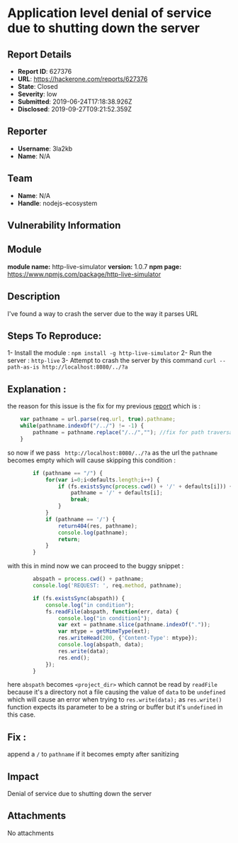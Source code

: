 # Application level denial of service due to shutting down the server 

## Report Details
- **Report ID**: 627376
- **URL**: https://hackerone.com/reports/627376
- **State**: Closed
- **Severity**: low
- **Submitted**: 2019-06-24T17:18:38.926Z
- **Disclosed**: 2019-09-27T09:21:52.359Z

## Reporter
- **Username**: 3la2kb
- **Name**: N/A

## Team
- **Name**: N/A
- **Handle**: nodejs-ecosystem

## Vulnerability Information
## Module
**module name:** http-live-simulator
**version:** 1.0.7
**npm page:** https://www.npmjs.com/package/http-live-simulator

## Description
I've found a way to crash the server due to the way it parses URL 

## Steps To Reproduce:
1- Install the module : `npm install -g http-live-simulator`
2- Run the server : `http-live`
3- Attempt to crash the server by this command `curl --path-as-is http://localhost:8080/../?a`

## Explanation :
the reason for this issue is the fix for my previous [report](https://hackerone.com/reports/411405)
which is :
```javascript
	var pathname = url.parse(req.url, true).pathname;
	while(pathname.indexOf("/../") != -1) {
		pathname = pathname.replace("/../",""); //fix for path traversal bug
	}
```
so now if we pass ` http://localhost:8080/../?a` as the url the `pathname` becomes empty
which will cause skipping this condition :
```javascript
		if (pathname == "/") {
			for(var i=0;i<defaults.length;i++) {
				if (fs.existsSync(process.cwd() + '/' + defaults[i])) {
					pathname = '/' + defaults[i];
					break;
				}
			}
			if (pathname == '/') {
				return404(res, pathname);
				console.log(pathname);
				return;
			}
		}
```
with this in mind now we can proceed to the buggy snippet :
```javascript
		abspath = process.cwd() + pathname;
		console.log('REQUEST: ', req.method, pathname);

		if (fs.existsSync(abspath)) {
			console.log("in condition");
			fs.readFile(abspath, function(err, data) {
				console.log("in condition1");
				var ext = pathname.slice(pathname.indexOf("."));
				var mtype = getMimeType(ext);
				res.writeHead(200, {'Content-Type': mtype});
				console.log(abspath, data);
				res.write(data);
				res.end();
			});
		}
``` 
here `abspath` becomes `<project_dir>` which cannot be read by `readFile` because it's a directory not a file causing the value of `data` to be `undefined` which will cause an error when trying to `res.write(data);` as `res.write()` function expects its parameter to be a string or buffer but it's `undefined` in this case.

## Fix :
append a `/` to `pathname` if it becomes empty after sanitizing

## Impact

Denial of service due to shutting down the server

## Attachments
No attachments
